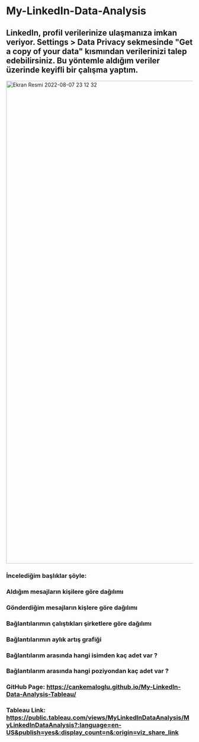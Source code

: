 # My-LinkedIn-Data-Analysis

## LinkedIn, profil verilerinize ulaşmanıza imkan veriyor. Settings > Data Privacy sekmesinde "Get a copy of your data" kısmından verilerinizi talep edebilirsiniz. Bu yöntemle aldığım veriler üzerinde keyifli bir çalışma yaptım. 

<img width="1303" alt="Ekran Resmi 2022-08-07 23 12 32" src="https://user-images.githubusercontent.com/108472471/183309759-893333be-b355-4175-841a-1495631aed51.png">

### İncelediğim başlıklar şöyle:
### Aldığım mesajların kişilere göre dağılımı
### Gönderdiğim mesajların kişlere göre dağılımı
### Bağlantılarımın çalıştıkları şirketlere göre dağılımı
### Bağlantılarımın aylık artış grafiği
### Bağlantılarım arasında hangi isimden kaç adet var ?
### Bağlantılarım arasında hangi poziyondan kaç adet var ? 


### GitHub Page: https://cankemaloglu.github.io/My-LinkedIn-Data-Analysis-Tableau/
### Tableau Link: https://public.tableau.com/views/MyLinkedInDataAnalysis/MyLinkedInDataAnalysis?:language=en-US&publish=yes&:display_count=n&:origin=viz_share_link 
